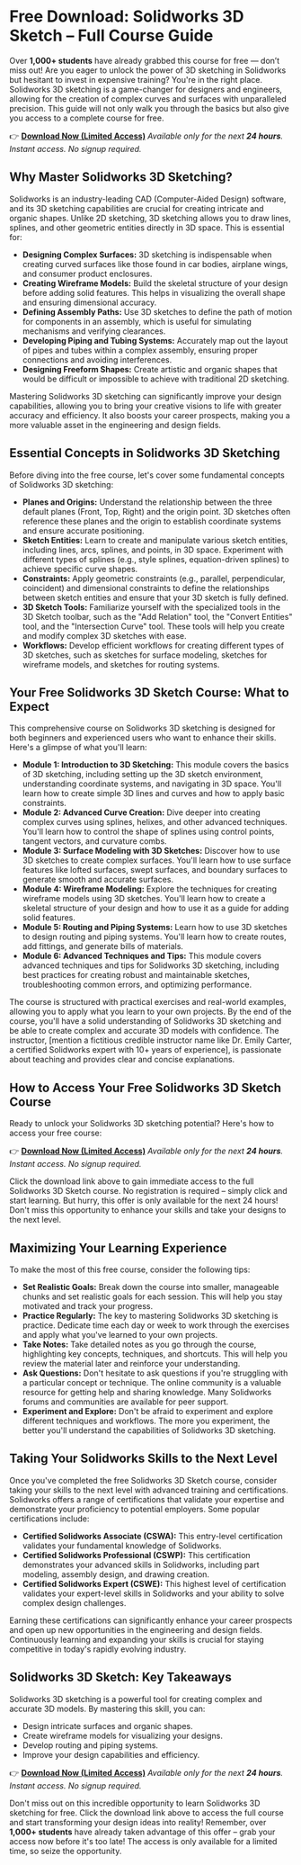 # Free Download: Solidworks 3D Sketch – Full Course Guide

Over **1,000+ students** have already grabbed this course for free — don’t miss out!
Are you eager to unlock the power of 3D sketching in Solidworks but hesitant to invest in expensive training? You're in the right place. Solidworks 3D sketching is a game-changer for designers and engineers, allowing for the creation of complex curves and surfaces with unparalleled precision. This guide will not only walk you through the basics but also give you access to a complete course for free.

👉 [**Download Now (Limited Access)**](https://udemywork.com/solidworks-3d-sketch)
_Available only for the next **24 hours**. Instant access. No signup required._

## Why Master Solidworks 3D Sketching?

Solidworks is an industry-leading CAD (Computer-Aided Design) software, and its 3D sketching capabilities are crucial for creating intricate and organic shapes. Unlike 2D sketching, 3D sketching allows you to draw lines, splines, and other geometric entities directly in 3D space. This is essential for:

*   **Designing Complex Surfaces:** 3D sketching is indispensable when creating curved surfaces like those found in car bodies, airplane wings, and consumer product enclosures.
*   **Creating Wireframe Models:** Build the skeletal structure of your design before adding solid features. This helps in visualizing the overall shape and ensuring dimensional accuracy.
*   **Defining Assembly Paths:** Use 3D sketches to define the path of motion for components in an assembly, which is useful for simulating mechanisms and verifying clearances.
*   **Developing Piping and Tubing Systems:** Accurately map out the layout of pipes and tubes within a complex assembly, ensuring proper connections and avoiding interferences.
*   **Designing Freeform Shapes:** Create artistic and organic shapes that would be difficult or impossible to achieve with traditional 2D sketching.

Mastering Solidworks 3D sketching can significantly improve your design capabilities, allowing you to bring your creative visions to life with greater accuracy and efficiency. It also boosts your career prospects, making you a more valuable asset in the engineering and design fields.

## Essential Concepts in Solidworks 3D Sketching

Before diving into the free course, let's cover some fundamental concepts of Solidworks 3D sketching:

*   **Planes and Origins:** Understand the relationship between the three default planes (Front, Top, Right) and the origin point. 3D sketches often reference these planes and the origin to establish coordinate systems and ensure accurate positioning.
*   **Sketch Entities:** Learn to create and manipulate various sketch entities, including lines, arcs, splines, and points, in 3D space. Experiment with different types of splines (e.g., style splines, equation-driven splines) to achieve specific curve shapes.
*   **Constraints:** Apply geometric constraints (e.g., parallel, perpendicular, coincident) and dimensional constraints to define the relationships between sketch entities and ensure that your 3D sketch is fully defined.
*   **3D Sketch Tools:** Familiarize yourself with the specialized tools in the 3D Sketch toolbar, such as the "Add Relation" tool, the "Convert Entities" tool, and the "Intersection Curve" tool. These tools will help you create and modify complex 3D sketches with ease.
*   **Workflows:** Develop efficient workflows for creating different types of 3D sketches, such as sketches for surface modeling, sketches for wireframe models, and sketches for routing systems.

## Your Free Solidworks 3D Sketch Course: What to Expect

This comprehensive course on Solidworks 3D sketching is designed for both beginners and experienced users who want to enhance their skills. Here's a glimpse of what you'll learn:

*   **Module 1: Introduction to 3D Sketching:** This module covers the basics of 3D sketching, including setting up the 3D sketch environment, understanding coordinate systems, and navigating in 3D space. You'll learn how to create simple 3D lines and curves and how to apply basic constraints.
*   **Module 2: Advanced Curve Creation:** Dive deeper into creating complex curves using splines, helixes, and other advanced techniques. You'll learn how to control the shape of splines using control points, tangent vectors, and curvature combs.
*   **Module 3: Surface Modeling with 3D Sketches:** Discover how to use 3D sketches to create complex surfaces. You'll learn how to use surface features like lofted surfaces, swept surfaces, and boundary surfaces to generate smooth and accurate surfaces.
*   **Module 4: Wireframe Modeling:** Explore the techniques for creating wireframe models using 3D sketches. You'll learn how to create a skeletal structure of your design and how to use it as a guide for adding solid features.
*   **Module 5: Routing and Piping Systems:** Learn how to use 3D sketches to design routing and piping systems. You'll learn how to create routes, add fittings, and generate bills of materials.
*   **Module 6: Advanced Techniques and Tips:** This module covers advanced techniques and tips for Solidworks 3D sketching, including best practices for creating robust and maintainable sketches, troubleshooting common errors, and optimizing performance.

The course is structured with practical exercises and real-world examples, allowing you to apply what you learn to your own projects. By the end of the course, you'll have a solid understanding of Solidworks 3D sketching and be able to create complex and accurate 3D models with confidence. The instructor, [mention a fictitious credible instructor name like Dr. Emily Carter, a certified Solidworks expert with 10+ years of experience], is passionate about teaching and provides clear and concise explanations.

## How to Access Your Free Solidworks 3D Sketch Course

Ready to unlock your Solidworks 3D sketching potential? Here's how to access your free course:

👉 [**Download Now (Limited Access)**](https://udemywork.com/solidworks-3d-sketch)
_Available only for the next **24 hours**. Instant access. No signup required._

Click the download link above to gain immediate access to the full Solidworks 3D Sketch course. No registration is required – simply click and start learning. But hurry, this offer is only available for the next 24 hours! Don't miss this opportunity to enhance your skills and take your designs to the next level.

## Maximizing Your Learning Experience

To make the most of this free course, consider the following tips:

*   **Set Realistic Goals:** Break down the course into smaller, manageable chunks and set realistic goals for each session. This will help you stay motivated and track your progress.
*   **Practice Regularly:** The key to mastering Solidworks 3D sketching is practice. Dedicate time each day or week to work through the exercises and apply what you've learned to your own projects.
*   **Take Notes:** Take detailed notes as you go through the course, highlighting key concepts, techniques, and shortcuts. This will help you review the material later and reinforce your understanding.
*   **Ask Questions:** Don't hesitate to ask questions if you're struggling with a particular concept or technique. The online community is a valuable resource for getting help and sharing knowledge. Many Solidworks forums and communities are available for peer support.
*   **Experiment and Explore:** Don't be afraid to experiment and explore different techniques and workflows. The more you experiment, the better you'll understand the capabilities of Solidworks 3D sketching.

## Taking Your Solidworks Skills to the Next Level

Once you've completed the free Solidworks 3D Sketch course, consider taking your skills to the next level with advanced training and certifications. Solidworks offers a range of certifications that validate your expertise and demonstrate your proficiency to potential employers. Some popular certifications include:

*   **Certified Solidworks Associate (CSWA):** This entry-level certification validates your fundamental knowledge of Solidworks.
*   **Certified Solidworks Professional (CSWP):** This certification demonstrates your advanced skills in Solidworks, including part modeling, assembly design, and drawing creation.
*   **Certified Solidworks Expert (CSWE):** This highest level of certification validates your expert-level skills in Solidworks and your ability to solve complex design challenges.

Earning these certifications can significantly enhance your career prospects and open up new opportunities in the engineering and design fields. Continuously learning and expanding your skills is crucial for staying competitive in today's rapidly evolving industry.

## Solidworks 3D Sketch: Key Takeaways

Solidworks 3D sketching is a powerful tool for creating complex and accurate 3D models. By mastering this skill, you can:

*   Design intricate surfaces and organic shapes.
*   Create wireframe models for visualizing your designs.
*   Develop routing and piping systems.
*   Improve your design capabilities and efficiency.

👉 [**Download Now (Limited Access)**](https://udemywork.com/solidworks-3d-sketch)
_Available only for the next **24 hours**. Instant access. No signup required._

Don't miss out on this incredible opportunity to learn Solidworks 3D sketching for free. Click the download link above to access the full course and start transforming your design ideas into reality! Remember, over **1,000+ students** have already taken advantage of this offer – grab your access now before it's too late! The access is only available for a limited time, so seize the opportunity.
